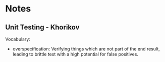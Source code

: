# Notes

## Unit Testing - Khorikov

Vocabulary:
- overspecification: Verifying things which are not part of the end result, leading to brittle test 
with a high potential for false positives.